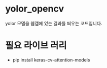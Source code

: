 # yolor_opencv

yolor 모델을 웹캠에 있는 결과를 띄우는 코드입니다.

# 필요 라이브 러리
 - pip install keras-cv-attention-models

